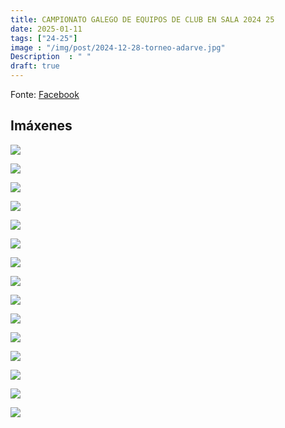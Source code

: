 ```yaml
---
title: CAMPIONATO GALEGO DE EQUIPOS DE CLUB EN SALA 2024 25
date: 2025-01-11
tags: ["24-25"]
image : "/img/post/2024-12-28-torneo-adarve.jpg"
Description  : " "
draft: true 
---
```




Fonte: [Facebook](https://www.facebook.com/photo/?fbid=8655816407874908&set=a.112309355559032)
## Imáxenes

![](../2024-12-28-social-nadal-adarve/01.jpg)


![](../2024-12-28-social-nadal-adarve/02.jpg)

![](../2024-12-28-social-nadal-adarve/03.jpg)

![](../2024-12-28-social-nadal-adarve/04.jpg)

![](../2024-12-28-social-nadal-adarve/05.jpg)

![](../2024-12-28-social-nadal-adarve/06.jpg)

![](../2024-12-28-social-nadal-adarve/07.jpg)

![](../2024-12-28-social-nadal-adarve/08.jpg)

![](../2024-12-28-social-nadal-adarve/09.jpg)

![](../2024-12-28-social-nadal-adarve/10.jpg)

![](../2024-12-28-social-nadal-adarve/11.jpg)

![](../2024-12-28-social-nadal-adarve/12.jpg)

![](../2024-12-28-social-nadal-adarve/13.jpg)

![](../2024-12-28-social-nadal-adarve/14.jpg)

![](../2024-12-28-social-nadal-adarve/15.jpg)